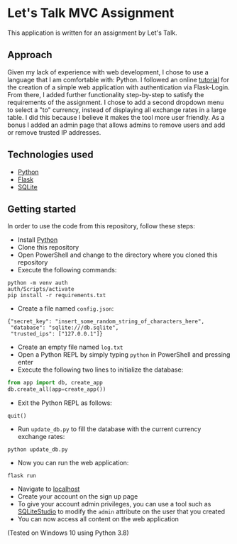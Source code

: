 # Let's Talk MVC Assignment

This application is written for an assignment by Let's Talk.

## Approach

Given my lack of experience with web development, I chose to use a language that I am comfortable with: Python.
I followed an online [tutorial](https://www.digitalocean.com/community/tutorials/how-to-add-authentication-to-your-app-with-flask-login) for the creation of a simple web application with authentication via Flask-Login.
From there, I added further functionality step-by-step to satisfy the requirements of the assignment.
I chose to add a second dropdown menu to select a "to" currency, instead of displaying all exchange rates in a large table.
I did this because I believe it makes the tool more user friendly. As a bonus I added an admin page that allows admins to remove users and add or remove trusted IP addresses.

## Technologies used

* [Python](https://www.python.org/)
* [Flask](https://flask.palletsprojects.com/en/1.1.x/)
* [SQLite](https://www.sqlite.org/index.html)

## Getting started

In order to use the code from this repository, follow these steps:

* Install [Python](https://www.python.org/)
* Clone this repository
* Open PowerShell and change to the directory where you cloned this repository
* Execute the following commands:
```
python -m venv auth
auth/Scripts/activate
pip install -r requirements.txt
```
* Create a file named `config.json`:
```
{"secret_key": "insert_some_random_string_of_characters_here",
 "database": "sqlite:///db.sqlite",
 "trusted_ips": ["127.0.0.1"]}
```
* Create an empty file named `log.txt`
* Open a Python REPL by simply typing `python` in PowerShell and pressing enter
* Execute the following two lines to initialize the database:
```python
from app import db, create_app
db.create_all(app=create_app())
```
* Exit the Python REPL as follows:
```
quit()
```
* Run `update_db.py` to fill the database with the current currency exchange rates:
```
python update_db.py
```
* Now you can run the web application:
```
flask run
```
* Navigate to [localhost](http://localhost:5000)
* Create your account on the sign up page
* To give your account admin privileges, you can use a tool such as [SQLiteStudio](https://sqlitestudio.pl/) to modify the `admin` attribute on the user that you created
* You can now access all content on the web application

(Tested on Windows 10 using Python 3.8)